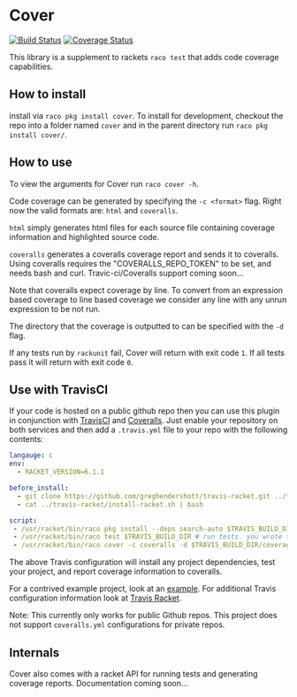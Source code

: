 # Cover
[![Build Status](https://travis-ci.org/florence/cover.svg?branch=master)](https://travis-ci.org/florence/cover)
[![Coverage Status](https://coveralls.io/repos/florence/cover/badge.png?branch=master)](https://coveralls.io/r/florence/cover?branch=master)

This library is a supplement to rackets `raco test` that adds code coverage capabilities.

## How to install

install via `raco pkg install cover`. To install for development, checkout the repo into a folder named `cover` and in the parent directory run `raco pkg install cover/`.

## How to use

To view the arguments for Cover run `raco cover -h`.

Code coverage can be generated by specifying the `-c <format>` flag.
Right now the valid formats are: `html` and `coveralls`.

`html` simply generates html files for each source file containing coverage information and
highlighted source code.

`coveralls` generates a coveralls coverage report and sends it to coveralls.
Using coveralls requires the "COVERALLS_REPO_TOKEN" to be set, and needs bash and curl.
Travic-ci/Coveralls support coming soon...

Note that coveralls expect coverage by line. To convert from an expression based coverage to line based coverage we consider any line with any unrun expression to be not run.

The directory that the coverage is outputted to can be specified with the `-d` flag.

If any tests run by `rackunit` fail, Cover will return with exit code `1`. If all tests pass it will return with exit code `0`.

## Use with TravisCI

If your code is hosted on a public github repo then you can use this plugin in conjunction with [TravisCI](https://travis-ci.org/) and [Coveralls](https://coveralls.io/).
Just enable your repository on both services and then add a `.travis.yml` file to your repo with the following contents:
```yml
langauge: c
env:
  - RACKET_VERSION=6.1.1

before_install:
  - git clone https://github.com/greghendershott/travis-racket.git ../travis-racket
  - cat ../travis-racket/install-racket.sh | bash

script:
 - /usr/racket/bin/raco pkg install --deps search-auto $TRAVIS_BUILD_DIR # install dependencies
 - /usr/racket/bin/raco test $TRAVIS_BUILD_DIR # run tests. you wrote tests, right?
 - /usr/racket/bin/raco cover -c coveralls -d $TRAVIS_BUILD_DIR/coverage . # generate coverage information
```
The above Travis configuration will install any project dependencies, test your project, and report coverage information to coveralls.

For a contrived example project, look at an [example](https://github.com/rpless/rkt-ci-example).
For additional Travis configuration information look at [Travis Racket](https://github.com/greghendershott/travis-racket).

Note: This currently only works for public Github repos. This project does not support `coveralls.yml` configurations for private repos.

## Internals

Cover also comes with a racket API for running tests and generating coverage reports. Documentation coming soon...
